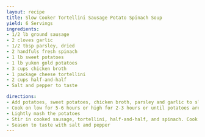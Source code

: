 ```yaml
---
layout: recipe
title: Slow Cooker Tortellini Sausage Potato Spinach Soup
yield: 6 Servings
ingredients:
- 1/2 lb ground sausage
- 2 cloves garlic
- 1/2 tbsp parsley, dried
- 2 handfuls fresh spinach
- 1 lb sweet potatoes
- 1 lb yukon gold potatoes
- 3 cups chicken broth
- 1 package cheese tortellini
- 2 cups half-and-half
- Salt and pepper to taste

directions:
- Add potatoes, sweet potatoes, chicken broth, parsley and garlic to slow cooker
- Cook on low for 5-6 hours or high for 2-3 hours or until potatoes are tender
- Lightly mash the potatoes
- Stir in cooked sausage, tortellini, half-and-half, and spinach. Cook on high for 20-30 minutes or until tortellini is cooked
- Season to taste with salt and pepper
---
```

